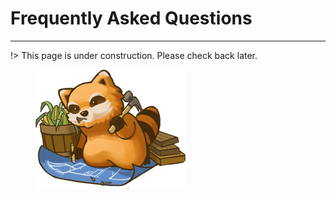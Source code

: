 # Frequently Asked Questions
---

!> This page is under construction. Please check back later.

<figure class="thumbnails">
    <img src="docs/assets/img/SpiffoConstruction.png" alt="Under Construction" title="Under Construction">
</figure>